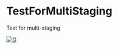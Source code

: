 # TestForMultiStaging
Test for multi-staging

[![G](https://github.com/awei0905/TestForMultiStaging/actions/workflows/workflows.yml/badge.svg?branch=master)](https://github.com/awei0905/TestForMultiStaging/actions/workflows/workflows.yml)
